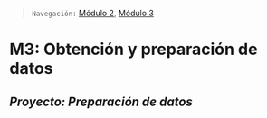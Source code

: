 > `Navegación:` [Módulo 2](https://github.com/git-jrm/ing-datos-M2), [Módulo 3](https://github.com/git-jrm/ing-datos-M3)

# M3: Obtención y preparación de datos

## *Proyecto: Preparación de datos*
